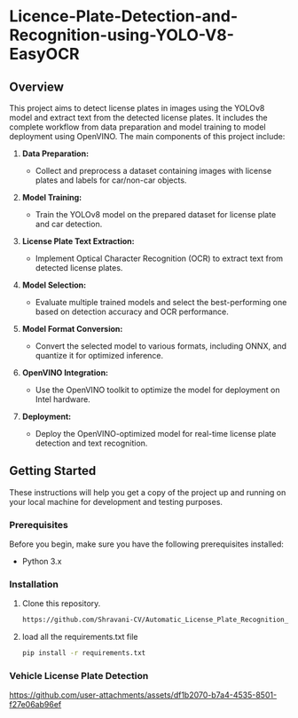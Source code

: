 # Licence-Plate-Detection-and-Recognition-using-YOLO-V8-EasyOCR

## Overview
This project aims to detect license plates in images using the YOLOv8 model and extract text from the detected license plates. It includes the complete workflow from data preparation and model training to model deployment using OpenVINO. The main components of this project include:

1. **Data Preparation:**
   - Collect and preprocess a dataset containing images with license plates and labels for car/non-car objects.

2. **Model Training:**
   - Train the YOLOv8 model on the prepared dataset for license plate and car detection.

3. **License Plate Text Extraction:**
   - Implement Optical Character Recognition (OCR) to extract text from detected license plates.

4. **Model Selection:**
   - Evaluate multiple trained models and select the best-performing one based on detection accuracy and OCR performance.

5. **Model Format Conversion:**
   - Convert the selected model to various formats, including ONNX, and quantize it for optimized inference.

6. **OpenVINO Integration:**
   - Use the OpenVINO toolkit to optimize the model for deployment on Intel hardware.

7. **Deployment:**
   - Deploy the OpenVINO-optimized model for real-time license plate detection and text recognition.

## Getting Started
These instructions will help you get a copy of the project up and running on your local machine for development and testing purposes.

### Prerequisites
Before you begin, make sure you have the following prerequisites installed:

- Python 3.x

### Installation
1. Clone this repository.
   ```bash
   https://github.com/Shravani-CV/Automatic_License_Plate_Recognition_System_With_YOLO_V8_and_EasyOCR.git

2. load all the requirements.txt file
   ```bash
   pip install -r requirements.txt
   
### Vehicle License Plate Detection
   
https://github.com/user-attachments/assets/df1b2070-b7a4-4535-8501-f27e06ab96ef
